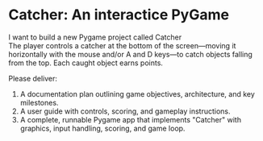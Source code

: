 # Catcher: An interactice PyGame

I want to build a new Pygame project called Catcher  
The player controls a catcher at the bottom of the screen—moving it horizontally with the mouse and/or A and D keys—to catch objects falling from the top. Each caught object earns points.  

Please deliver:  
1. A documentation plan outlining game objectives, architecture, and key milestones.  
2. A user guide with controls, scoring, and gameplay instructions.  
3. A complete, runnable Pygame app that implements "Catcher" with graphics, input handling, scoring, and game loop.  
